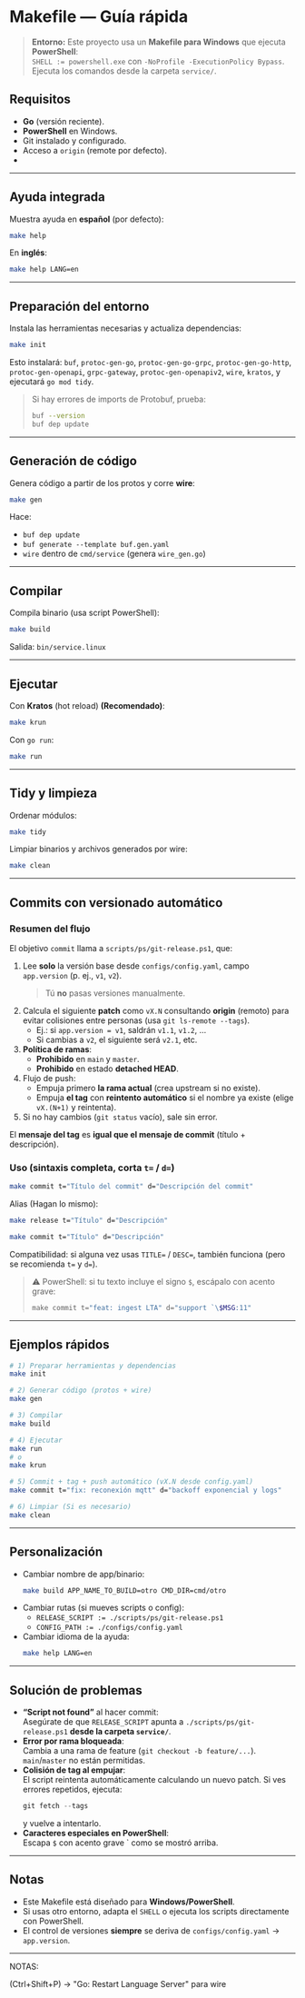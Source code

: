 # Makefile — Guía rápida

> **Entorno:** Este proyecto usa un **Makefile para Windows** que ejecuta **PowerShell**:  
> `SHELL := powershell.exe` con `-NoProfile -ExecutionPolicy Bypass`.  
> Ejecuta los comandos desde la carpeta `service/`.

## Requisitos

- **Go** (versión reciente).
- **PowerShell** en Windows.
- Git instalado y configurado.
- Acceso a `origin` (remote por defecto).
- 
---

## Ayuda integrada

Muestra ayuda en **español** (por defecto):

```bash
make help
```

En **inglés**:

```bash
make help LANG=en
```

---

## Preparación del entorno

Instala las herramientas necesarias y actualiza dependencias:

```bash
make init
```

Esto instalará: `buf`, `protoc-gen-go`, `protoc-gen-go-grpc`, `protoc-gen-go-http`, `protoc-gen-openapi`, `grpc-gateway`, `protoc-gen-openapiv2`, `wire`, `kratos`, y ejecutará `go mod tidy`.

> Si hay errores de imports de Protobuf, prueba:
> ```bash
> buf --version
> buf dep update
> ```

---

## Generación de código

Genera código a partir de los protos y corre **wire**:

```bash
make gen
```

Hace:
- `buf dep update`
- `buf generate --template buf.gen.yaml`
- `wire` dentro de `cmd/service` (genera `wire_gen.go`)

---

## Compilar

Compila binario (usa script PowerShell):

```bash
make build
```

Salida: `bin/service.linux`

---

## Ejecutar

Con **Kratos** (hot reload) **(Recomendado)**:

```bash
make krun
```

Con `go run`:

```bash
make run
```

---

## Tidy y limpieza

Ordenar módulos:

```bash
make tidy
```

Limpiar binarios y archivos generados por wire:

```bash
make clean
```

---

## Commits con versionado automático

### Resumen del flujo

El objetivo `commit` llama a `scripts/ps/git-release.ps1`, que:

1. Lee **solo** la versión base desde `configs/config.yaml`, campo `app.version` (p. ej., `v1`, `v2`).  
   > Tú **no** pasas versiones manualmente.
2. Calcula el siguiente **patch** como `vX.N` consultando **origin** (remoto) para evitar colisiones entre personas (usa `git ls-remote --tags`).  
   - Ej.: si `app.version = v1`, saldrán `v1.1`, `v1.2`, …
   - Si cambias a `v2`, el siguiente será `v2.1`, etc.
3. **Política de ramas**:
   - **Prohibido** en `main` y `master`.
   - **Prohibido** en estado **detached HEAD**.
4. Flujo de push:
   - Empuja primero **la rama actual** (crea upstream si no existe).
   - Empuja **el tag** con **reintento automático** si el nombre ya existe (elige `vX.(N+1)` y reintenta).
5. Si no hay cambios (`git status` vacío), sale sin error.

El **mensaje del tag** es **igual que el mensaje de commit** (título + descripción).

### Uso (sintaxis completa, corta `t=` / `d=`)

```bash
make commit t="Título del commit" d="Descripción del commit"
```

Alias (Hagan lo mismo):

```bash
make release t="Título" d="Descripción"
```

```bash
make commit t="Título" d="Descripción"
```

Compatibilidad: si alguna vez usas `TITLE=` / `DESC=`, también funciona (pero se recomienda `t=` y `d=`).

> ⚠️ PowerShell: si tu texto incluye el signo `$`, escápalo con acento grave:
> ```powershell
> make commit t="feat: ingest LTA" d="support `\$MSG:11"
> ```

---

## Ejemplos rápidos

```bash
# 1) Preparar herramientas y dependencias
make init

# 2) Generar código (protos + wire)
make gen

# 3) Compilar
make build

# 4) Ejecutar
make run
# o
make krun

# 5) Commit + tag + push automático (vX.N desde config.yaml)
make commit t="fix: reconexión mqtt" d="backoff exponencial y logs"

# 6) Limpiar (Si es necesario)
make clean
```

---

## Personalización

- Cambiar nombre de app/binario:
  ```bash
  make build APP_NAME_TO_BUILD=otro CMD_DIR=cmd/otro
  ```
- Cambiar rutas (si mueves scripts o config):
  - `RELEASE_SCRIPT := ./scripts/ps/git-release.ps1`
  - `CONFIG_PATH := ./configs/config.yaml`
- Cambiar idioma de la ayuda:
  ```bash
  make help LANG=en
  ```

---

## Solución de problemas

- **“Script not found”** al hacer commit:  
  Asegúrate de que `RELEASE_SCRIPT` apunta a `./scripts/ps/git-release.ps1` **desde la carpeta `service/`**.
- **Error por rama bloqueada**:  
  Cambia a una rama de feature (`git checkout -b feature/...`). `main`/`master` no están permitidas.
- **Colisión de tag al empujar**:  
  El script reintenta automáticamente calculando un nuevo patch. Si ves errores repetidos, ejecuta:
  ```powershell
  git fetch --tags
  ```
  y vuelve a intentarlo.
- **Caracteres especiales en PowerShell**:  
  Escapa `$` con acento grave \` como se mostró arriba.

---

## Notas

- Este Makefile está diseñado para **Windows/PowerShell**.
- Si usas otro entorno, adapta el `SHELL` o ejecuta los scripts directamente con PowerShell.  
- El control de versiones **siempre** se deriva de `configs/config.yaml` → `app.version`.



---
NOTAS: 

(Ctrl+Shift+P) -> "Go: Restart Language Server" para wire 